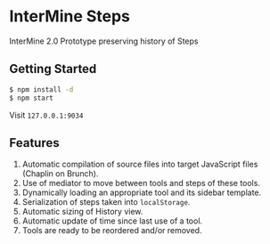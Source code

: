 # InterMine Steps

InterMine 2.0 Prototype preserving history of Steps

## Getting Started

```bash
$ npm install -d
$ npm start
```

Visit ``127.0.0.1:9034``

## Features

1. Automatic compilation of source files into target JavaScript files (Chaplin on Brunch).
1. Use of mediator to move between tools and steps of these tools.
1. Dynamically loading an appropriate tool and its sidebar template.
1. Serialization of steps taken into `localStorage`.
1. Automatic sizing of History view.
1. Automatic update of time since last use of a tool.
1. Tools are ready to be reordered and/or removed.